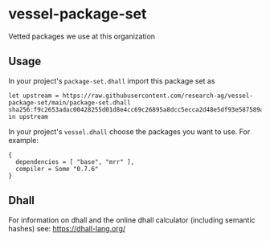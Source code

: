 # vessel-package-set
Vetted packages we use at this organization

## Usage

In your project's `package-set.dhall` import this package set as
```
let upstream = https://raw.githubusercontent.com/research-ag/vessel-package-set/main/package-set.dhall sha256:f9c2653adac00428255d01d8e4cc69c26895a8dcc5ecca2d48e5df93e587589a
in upstream
```

In your project's `vessel.dhall` choose the packages you want to use. For example:
```
{
  dependencies = [ "base", "mrr" ],
  compiler = Some "0.7.6"
}
```

## Dhall

For information on dhall and the online dhall calculator (including semantic hashes) see:
https://dhall-lang.org/
